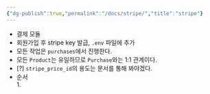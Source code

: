 ```yaml
---
{"dg-publish":true,"permalink":"/docs/stripe/","title":"stripe"}
---
```


- 결제 모듈
- 회원가입 후 stripe key 발급, `.env` 파일에 추가
- 모든 작업은 `purchases`에서 진행한다.
- 모든 `Product`는 유일하므로 `Purchase`와는 1:1 관계이다.
- [?] `stripe_price_id`의 용도는 문서를 통해 봐야겠다.
- 순서  
	1. 
